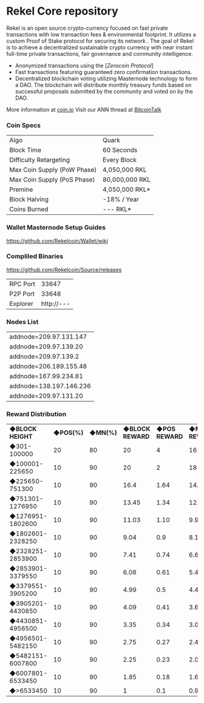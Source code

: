 Rekel Core repository
=====================================

Rekel is an open source crypto-currency focused on fast private transactions with low transaction fees & environmental footprint.  It utilizes a custom Proof of Stake protocol for securing its network . The goal of Rekel is to achieve a decentralized sustainable crypto currency with near instant full-time private transactions, fair governance and community intelligence.
- Anonymized transactions using the [_Zerocoin Protocol_]
- Fast transactions featuring guaranteed zero confirmation transactions.
- Decentralized blockchain voting utilizing Masternode technology to form a DAO. The blockchain will distribute monthly treasury funds based on successful proposals submitted by the community and voted on by the DAO.

More information at [coin.io](http://www.coin.io) Visit our ANN thread at [BitcoinTalk](https://bitcointalk.org/)

### Coin Specs
<table>
<tr><td>Algo</td><td>Quark</td></tr>
<tr><td>Block Time</td><td>60 Seconds</td></tr>
<tr><td>Difficulty Retargeting</td><td>Every Block</td></tr>
<tr><td>Max Coin Supply (PoW Phase)</td><td>4,050,000 RKL</td></tr>
<tr><td>Max Coin Supply (PoS Phase)</td><td>80,000,000 RKL</td></tr>
<tr><td>Premine</td><td>4,050,000 RKL*</td></tr>
<tr><td>Block Halving</td><td>-18% / Year</td></tr>
<tr><td>Coins Burned</td><td>--- RKL*</td></tr>

</table>


### Wallet Masternode Setup Guides

https://github.com/Rekelcoin/Wallet/wiki

### Compliled Binaries

https://github.com/Rekelcoin/Source/releases

<table>
<tr><td>RPC Port</td><td>33647</td></tr>
<tr><td>P2P Port</td><td>33648</td></tr>
<tr><td>Explorer</td><td>http://---</td></tr>
</table>

### Nodes List

<table>
<tr><td>addnode=209.97.131.147</td></tr>
<tr><td>addnode=209.97.139.20</td></tr>
<tr><td>addnode=209.97.139.2</td></tr>
<tr><td>addnode=206.189.155.48</td></tr>
<tr><td>addnode=167.99.234.81</td></tr>
<tr><td>addnode=138.197.146.236</td></tr>
<tr><td>addnode=209.97.131.20</td></tr>
</table>

### Reward Distribution
<table>

<tr><td><b>◆BLOCK HEIGHT</b></td><td><b>◆POS(%)</b></td><td><b>◆MN(%)</b></td><td><b>◆BLOCK REWARD</b></td><td><b>◆POS REWARD</b></td><td><b>◆MN REWARD</b></td></tr>
<tr><td>◆301-100000</td><td>20</td><td>80</td><td>20</td><td>4</td><td>16</td></tr>
<tr><td>◆100001-225650</td><td>10</td><td>90</td><td>20</td><td>2</td><td>18</td></tr>
<tr><td>◆225650-751300</td><td>10</td><td>90</td><td>16.4</td><td>1.64</td><td>14.76</td></tr>
<tr><td>◆751301-1276950</td><td>10</td><td>90</td><td>13.45</td><td>1.34</td><td>12.1</td></tr>
<tr><td>◆1276951-1802600</td><td>10</td><td>90</td><td>11.03</td><td>1.10</td><td>9.93</td></tr>
<tr><td>◆1802601-2328250</td><td>10</td><td>90</td><td>9.04</td><td>0.9</td><td>8.14</td></tr>
<tr><td>◆2328251-2853900</td><td>10</td><td>90</td><td>7.41</td><td>0.74</td><td>6.67</td></tr>
<tr><td>◆2853901-3379550</td><td>10</td><td>90</td><td>6.08</td><td>0.61</td><td>5.47</td></tr>
<tr><td>◆3379551-3905200</td><td>10</td><td>90</td><td>4.99</td><td>0.5</td><td>4.49</td></tr>
<tr><td>◆3905201-4430850</td><td>10</td><td>90</td><td>4.09</td><td>0.41</td><td>3.68</td></tr>
<tr><td>◆4430851-4956500</td><td>10</td><td>90</td><td>3.35</td><td>0.34</td><td>3.01</td></tr>
<tr><td>◆4956501-5482150</td><td>10</td><td>90</td><td>2.75</td><td>0.27</td><td>2.47</td></tr>
<tr><td>◆5482151-6007800</td><td>10</td><td>90</td><td>2.25</td><td>0.23</td><td>2.03</td></tr>
<tr><td>◆6007801-6533450</td><td>10</td><td>90</td><td>1.85</td><td>0.18</td><td>1.66</td></tr>
<tr><td>◆>6533450</td><td>10</td><td>90</td><td>1</td><td>0.1</td><td>0.9</td></tr>
</table>
